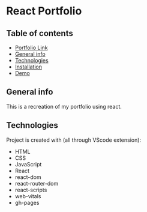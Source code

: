 
# React Portfolio

## Table of contents
* [Portfolio Link](https://chiarans.github.io/react-portfolio/)
* [General info](#general-info)
* [Technologies](#technologies)
* [Installation](#installation)
* [Demo](#demo)


## General info
This is a recreation of my portfolio using react.
	
## Technologies
Project is created with (all through VScode extension):
* HTML
* CSS
* JavaScript
* React
* react-dom
* react-router-dom
* react-scripts
* web-vitals
* gh-pages

	

